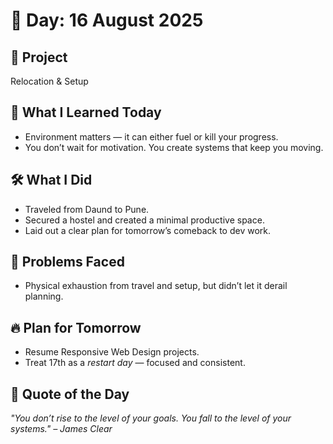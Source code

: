 # 📅 Day: 16 August 2025

## 📘 Project
Relocation & Setup

## 🧠 What I Learned Today
- Environment matters — it can either fuel or kill your progress.
- You don’t wait for motivation. You create systems that keep you moving.

## 🛠️ What I Did
- Traveled from Daund to Pune.
- Secured a hostel and created a minimal productive space.
- Laid out a clear plan for tomorrow’s comeback to dev work.

## 🧩 Problems Faced
- Physical exhaustion from travel and setup, but didn’t let it derail planning.

## 🔥 Plan for Tomorrow
- Resume Responsive Web Design projects.
- Treat 17th as a *restart day* — focused and consistent.

## 💬 Quote of the Day
*"You don’t rise to the level of your goals. You fall to the level of your systems." – James Clear*
